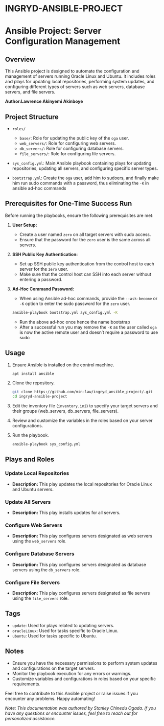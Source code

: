 # INGRYD-ANSIBLE-PROJECT
# Ansible Project: Server Configuration Management

## Overview

This Ansible project is designed to automate the configuration and management of servers running Oracle Linux and Ubuntu. It includes roles and plays for updating local repositories, performing system updates, and configuring different types of servers such as web servers, database servers, and file servers.

**Author:Lawrence Akinyemi Akinboye**

## Project Structure

- `roles/`
  - `base/`: Role for updating the public key of the `oga` user.
  - `web_servers/`: Role for configuring web servers.
  - `db_servers/`: Role for configuring database servers.
  - `file_servers/`: Role for configuring file servers.

- `sys_config.yml`: Main Ansible playbook containing plays for updating repositories, updating all servers, and configuring specific server types.
- `bootstrap.yml`: Create the `oga` user, add him to sudoers, and finally make him run sudo commands with a password, thus eliminating the `-K` in ansible ad-hoc commands

## Prerequisites for One-Time Success Run

Before running the playbooks, ensure the following prerequisites are met:

1. **User Setup:**
   - Create a user named `zero` on all target servers with sudo access.
   - Ensure that the password for the `zero` user is the same across all servers.

2. **SSH Public Key Authentication:**
   - Set up SSH public key authentication from the control host to each server for the `zero` user.
   - Make sure that the control host can SSH into each server without entering a password.

3. **Ad-Hoc Command Password:**
   - When using Ansible ad-hoc commands, provide the `--ask-become` or `-K` option to enter the sudo password for the `zero` user.
   ```bash
   ansible-playbook bootstrap.yml ays_config.yml -K
   ```
   - Run the above ad-hoc once hence the name bootstrap
   - After a successful run you may remove the `-K` as the user called `oga` is now the active remote user and doesn’t require a password to use sudo

## Usage

1. Ensure Ansible is installed on the control machine.
   ```bash
   apt install ansible
   ```

2. Clone the repository.
   ```bash
   git clone https://github.com/min-law/ingryd_ansible_project/.git
   cd ingryd-ansible-project
   ```

3. Edit the inventory file (`inventory.ini`) to specify your target servers and their groups (web_servers, db_servers, file_servers).

4. Review and customize the variables in the roles based on your server configurations.

5. Run the playbook.
   ```bash
   ansible-playbook sys_config.yml
   ```

## Plays and Roles

### Update Local Repositories

- **Description:** This play updates the local repositories for Oracle Linux and Ubuntu servers.

### Update All Servers

- **Description:** This play installs updates for all servers.

### Configure Web Servers

- **Description:** This play configures servers designated as web servers using the `web_servers` role.

### Configure Database Servers

- **Description:** This play configures servers designated as database servers using the `db_servers` role.

### Configure File Servers

- **Description:** This play configures servers designated as file servers using the `file_servers` role.

## Tags

- `update`: Used for plays related to updating servers.
- `oracleLinux`: Used for tasks specific to Oracle Linux.
- `ubuntu`: Used for tasks specific to Ubuntu.

## Notes

- Ensure you have the necessary permissions to perform system updates and configurations on the target servers.
- Monitor the playbook execution for any errors or warnings.
- Customize variables and configurations in roles based on your specific requirements.

Feel free to contribute to this Ansible project or raise issues if you encounter any problems. Happy automating!

*Note: This documentation was authored by Stanley Chinedu Ogada. If you have any questions or encounter issues, feel free to reach out for personalized assistance.*
